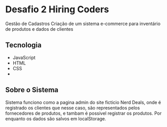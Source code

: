 # Desafio 2 Hiring Coders

Gestão de Cadastros
Criação de um sistema e-commerce para inventário de produtos e dados de clientes

## Tecnologia
* JavaScript
* HTML
* CSS
* 
## Sobre o Sistema
Sistema funciono como a pagina admin do site ficticio Nerd Deals, onde é registrado os clientes que nesse caso, são representados pelos fornecedores de produtos, e tambam é possivel registrar os produtos. Por enquanto os dados são salvos em localStorage.
